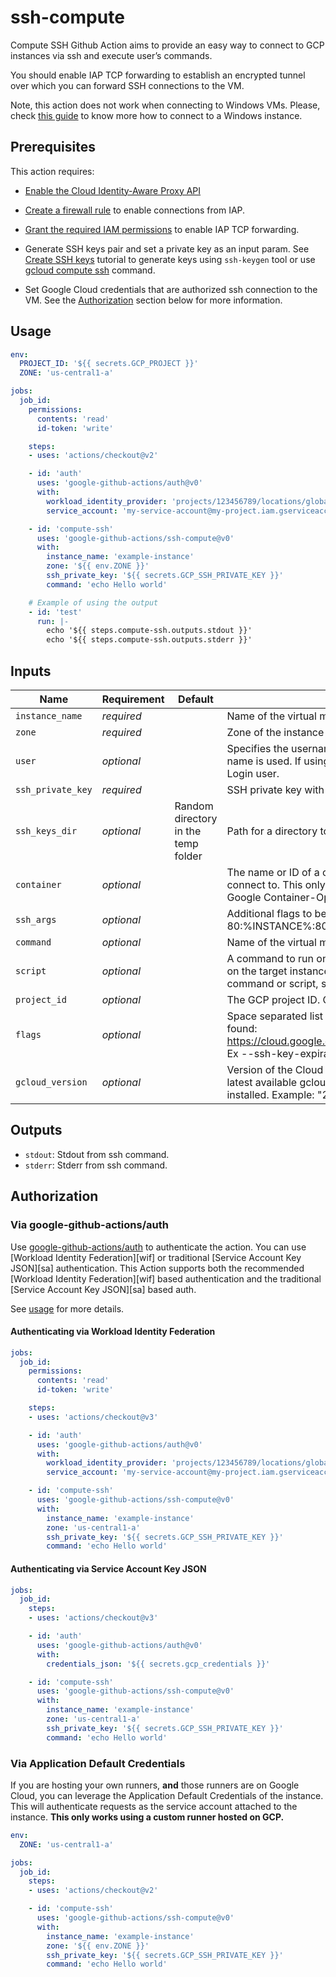 # ssh-compute

Compute SSH Github Action aims to provide an easy way to connect to GCP instances
via ssh and execute user’s commands.

You should enable IAP TCP forwarding to establish an encrypted tunnel over which you can forward SSH connections to the VM.

Note, this action does not work when connecting to Windows VMs. 
Please, check [this guide](https://cloud.google.com/compute/docs/instances/connecting-to-windows) to know more how to connect to a Windows instance.

## Prerequisites

This action requires:

- [Enable the Cloud Identity-Aware Proxy API](https://cloud.google.com/iap/docs/using-tcp-forwarding)

- [Create a firewall rule](https://cloud.google.com/iap/docs/using-tcp-forwarding#create-firewall-rule) to enable connections from IAP.

- [Grant the required IAM permissions](https://cloud.google.com/iap/docs/using-tcp-forwarding#grant-permission) to enable IAP TCP forwarding.

- Generate SSH keys pair and set a private key as an input param. See [Create SSH keys](https://cloud.google.com/compute/docs/connect/create-ssh-keys) tutorial to generate keys using `ssh-keygen` tool or use [gcloud compute ssh](https://cloud.google.com/sdk/gcloud/reference/compute/ssh) command.

- Set Google Cloud credentials that are authorized ssh connection to the VM. See the [Authorization](#Authorization) section below for more information.

## Usage

```yaml
env:
  PROJECT_ID: '${{ secrets.GCP_PROJECT }}'
  ZONE: 'us-central1-a'

jobs:
  job_id:
    permissions:
      contents: 'read'
      id-token: 'write'

    steps:
    - uses: 'actions/checkout@v2'

    - id: 'auth'
      uses: 'google-github-actions/auth@v0'
      with:
        workload_identity_provider: 'projects/123456789/locations/global/workloadIdentityPools/my-pool/providers/my-provider'
        service_account: 'my-service-account@my-project.iam.gserviceaccount.com'

    - id: 'compute-ssh'
      uses: 'google-github-actions/ssh-compute@v0'
      with:
        instance_name: 'example-instance'
        zone: '${{ env.ZONE }}'
        ssh_private_key: '${{ secrets.GCP_SSH_PRIVATE_KEY }}'
        command: 'echo Hello world'

    # Example of using the output
    - id: 'test'
      run: |-
        echo '${{ steps.compute-ssh.outputs.stdout }}'
        echo '${{ steps.compute-ssh.outputs.stderr }}'
```

## Inputs

| Name          | Requirement | Default | Description |
| ------------- | ----------- | ------- | ----------- |
| `instance_name`| _required_ | | Name of the virtual machine instance to SSH into. |
| `zone`| _required_ | | Zone of the instance to connect to. |
| `user`| _optional_ | | Specifies the username with which to SSH. If omitted, the user login name is used. If using OS Login, USER will be replaced by the OS Login user. |
| `ssh_private_key`| _required_ | | SSH private key with which to SSH. |
| `ssh_keys_dir`| _optional_ | Random directory in the temp folder | Path for a directory to store ssh keys. |
| `container`| _optional_ | | The name or ID of a container inside of the virtual machine instance to connect to. This only applies to virtual machines that are using a Google Container-Optimized virtual machine image. |
| `ssh_args`| _optional_ | | Additional flags to be passed to ssh tool. Example: '-vvv -L 80:%INSTANCE%:80'. |
| `command`| _optional_ | | Name of the virtual machine instance to SSH into. |
| `script`| _optional_ | | A command to run on the virtual machine. Action runs the command on the target instance and then exits. You must specify at least command or script, specifying both command and script is invalid. |
| `project_id`| _optional_ | | The GCP project ID. Overrides project ID set by credentials. |
| `flags`| _optional_ | | Space separated list of other compute ssh flags, examples can be found: https://cloud.google.com/sdk/gcloud/reference/compute/ssh/#FLAGS. Ex  --ssh-key-expiration=2017-08-29T18:52:51.142Z. |
| `gcloud_version`| _optional_ | | Version of the Cloud SDK to install. If unspecified or set to "latest", the latest available gcloud SDK version for the target platform will be installed. Example: "290.0.1". |

## Outputs

- `stdout`: Stdout from ssh command.
- `stderr`: Stderr from ssh command.

## Authorization

### Via google-github-actions/auth

Use [google-github-actions/auth](https://github.com/google-github-actions/auth) to authenticate the action. You can use [Workload Identity Federation][wif] or traditional [Service Account Key JSON][sa] authentication.
This Action supports both the recommended [Workload Identity Federation][wif] based authentication and the traditional [Service Account Key JSON][sa] based auth.

See [usage](https://github.com/google-github-actions/auth#usage) for more details.

#### Authenticating via Workload Identity Federation

```yaml
jobs:
  job_id:
    permissions:
      contents: 'read'
      id-token: 'write'

    steps:
    - uses: 'actions/checkout@v3'

    - id: 'auth'
      uses: 'google-github-actions/auth@v0'
      with:
        workload_identity_provider: 'projects/123456789/locations/global/workloadIdentityPools/my-pool/providers/my-provider'
        service_account: 'my-service-account@my-project.iam.gserviceaccount.com'

    - id: 'compute-ssh'
      uses: 'google-github-actions/ssh-compute@v0'
      with:
        instance_name: 'example-instance'
        zone: 'us-central1-a'
        ssh_private_key: '${{ secrets.GCP_SSH_PRIVATE_KEY }}'
        command: 'echo Hello world'
```

#### Authenticating via Service Account Key JSON

```yaml
jobs:
  job_id:
    steps:
    - uses: 'actions/checkout@v3'

    - id: 'auth'
      uses: 'google-github-actions/auth@v0'
      with:
        credentials_json: '${{ secrets.gcp_credentials }}'

    - id: 'compute-ssh'
      uses: 'google-github-actions/ssh-compute@v0'
      with:
        instance_name: 'example-instance'
        zone: 'us-central1-a'
        ssh_private_key: '${{ secrets.GCP_SSH_PRIVATE_KEY }}'
        command: 'echo Hello world'
```

### Via Application Default Credentials

If you are hosting your own runners, **and** those runners are on Google Cloud,
you can leverage the Application Default Credentials of the instance. This will
authenticate requests as the service account attached to the instance. **This
only works using a custom runner hosted on GCP.**

```yaml
env:
  ZONE: 'us-central1-a'

jobs:
  job_id:
    steps:
    - uses: 'actions/checkout@v2'

    - id: 'compute-ssh'
      uses: 'google-github-actions/ssh-compute@v0'
      with:
        instance_name: 'example-instance'
        zone: '${{ env.ZONE }}'
        ssh_private_key: '${{ secrets.GCP_SSH_PRIVATE_KEY }}'
        command: 'echo Hello world'
```
